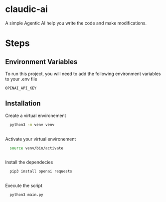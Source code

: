 # claudic-ai
A simple Agentic AI help you write the code and make modifications.

# Steps

## Environment Variables

To run this project, you will need to add the following environment variables to your .env file

`OPENAI_API_KEY`

## Installation

Create a virtual environement
```bash
  python3 -m venv venv
  
```
Activate your virtual environement
```bash
  source venv/bin/activate
  
```
Install the dependecies

```bash
  pip3 install openai requests
  
```

Execute the script
```bash
  python3 main.py
  
```
